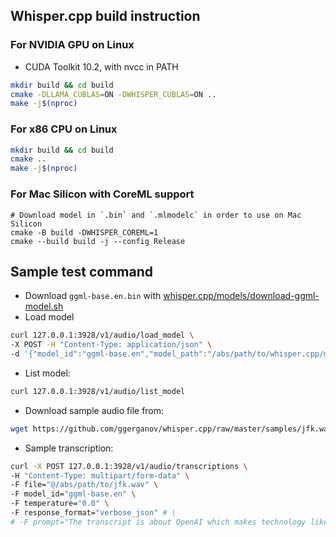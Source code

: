 ## Whisper.cpp build instruction

### For NVIDIA GPU on Linux

- CUDA Toolkit 10.2, with nvcc in PATH

```bash
mkdir build && cd build
cmake -DLLAMA_CUBLAS=ON -DWHISPER_CUBLAS=ON ..
make -j$(nproc)
```

### For x86 CPU on Linux

```bash
mkdir build && cd build
cmake ..
make -j$(nproc)
```

### For Mac Silicon with CoreML support

```
# Download model in `.bin` and `.mlmodelc` in order to use on Mac Silicon
cmake -B build -DWHISPER_COREML=1
cmake --build build -j --config Release
```

## Sample test command

- Download `ggml-base.en.bin` with [whisper.cpp/models/download-ggml-model.sh](whisper.cpp/models/download-ggml-model.sh)
- Load model

```bash
curl 127.0.0.1:3928/v1/audio/load_model \
-X POST -H "Content-Type: application/json" \
-d '{"model_id":"ggml-base.en","model_path":"/abs/path/to/whisper.cpp/models/ggml-base.en.bin"}'
```

- List model:

```bash
curl 127.0.0.1:3928/v1/audio/list_model
```

- Download sample audio file from:

```bash
wget https://github.com/ggerganov/whisper.cpp/raw/master/samples/jfk.wav
```

- Sample transcription:

```bash
curl -X POST 127.0.0.1:3928/v1/audio/transcriptions \
-H "Content-Type: multipart/form-data" \
-F file="@/abs/path/to/jfk.wav" \
-F model_id="ggml-base.en" \
-F temperature="0.0" \
-F response_format="verbose_json" # \
# -F prompt="The transcript is about OpenAI which makes technology like DALL·E, GPT-3, and ChatGPT with the hope of one day building an AGI system that benefits all of humanity. The president is trying to raly people to support the cause."
```
